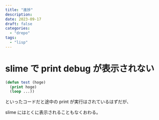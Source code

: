 ```yaml
---
title: "進捗"
description:
date: 2023-09-17
draft: false
categories:
  - "drepo"
tags:
  - "lisp"
---
```


# slime で print debug が表示されない

```lisp
(defun test (hoge)
  (print hoge)
  (loop ...))
```

といったコードだと途中の print が実行はされているはずだが、

slime にはとくに表示されることもなくおわる。
